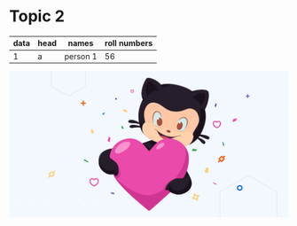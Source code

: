 # Topic 2 


data | head | names | roll numbers
-----|-----|-------|------
1 | a | person 1 | 56



![images](https://github.com/Lasya-Paida/for-docs/blob/master/mona-heart-featured.png)
